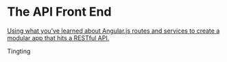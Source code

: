 # The API Front End

[Using what you've learned about Angular.js routes and services to create a modular app that hits a RESTful API.](http://www.vikingcodeschool.com)

Tingting